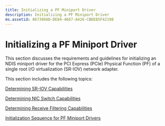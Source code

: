 ```yaml
---
title: Initializing a PF Miniport Driver
description: Initializing a PF Miniport Driver
ms.assetid: 8673966D-DE84-4667-A426-CBDE85F42198
---
```


# Initializing a PF Miniport Driver


This section discusses the requirements and guidelines for initializing an NDIS miniport driver for the PCI Express (PCIe) Physical Function (PF) of a single root I/O virtualization (SR-IOV) network adapter.

This section includes the following topics:

[Determining SR-IOV Capabilities](determining-sr-iov-capabilities.md)

[Determining NIC Switch Capabilities](determining-nic-switch-capabilities.md)

[Determining Receive Filtering Capabilities](determining-receive-filtering-capabilities.md)

[Initialization Sequence for PF Miniport Drivers](initialization-sequence-for-pf-miniport-drivers.md)

 

 





